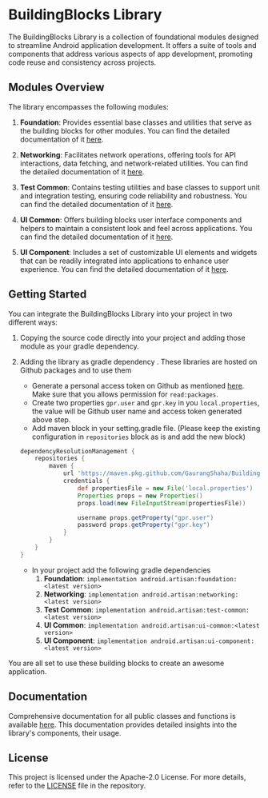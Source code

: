 # BuildingBlocks Library

The BuildingBlocks Library is a collection of foundational modules designed to streamline Android application development. It offers a suite of tools and components that address various aspects of app development, promoting code reuse and consistency across projects.

## Modules Overview

The library encompasses the following modules:

1. **Foundation**: Provides essential base classes and utilities that serve as the building blocks for other modules. You can find the detailed documentation of it [here](https://gaurangshaha.github.io/BuildingBlocks/foundation/index.html).

2. **Networking**: Facilitates network operations, offering tools for API interactions, data fetching, and network-related utilities. You can find the detailed documentation of it [here](https://gaurangshaha.github.io/BuildingBlocks/networking/index.html).

3. **Test Common**: Contains testing utilities and base classes to support unit and integration testing, ensuring code reliability and robustness. You can find the detailed documentation of it [here](https://gaurangshaha.github.io/BuildingBlocks/test-common/index.html).

4. **UI Common**: Offers building blocks user interface components and helpers to maintain a consistent look and feel across applications. You can find the detailed documentation of it [here](https://gaurangshaha.github.io/BuildingBlocks/ui-common/index.html).

5. **UI Component**: Includes a set of customizable UI elements and widgets that can be readily integrated into applications to enhance user experience. You can find the detailed documentation of it [here](https://gaurangshaha.github.io/BuildingBlocks/ui-component/index.html).

## Getting Started

You can integrate the BuildingBlocks Library into your project in two different ways:

1. Copying the source code directly into your project and adding those module as your gradle dependency.

2. Adding the library as gradle dependency .
      These libraries are hosted on Github packages and to use them 
      - Generate a personal access token on Github as mentioned [here](https://docs.github.com/en/authentication/keeping-your-account-and-data-secure/managing-your-personal-access-tokens#creating-a-personal-access-token-classic). Make sure that you allows permission for `read:packages`.
      - Create two properties `gpr.user` and `gpr.key` in you `local.properties`, the value will be Github user name and access token generated above step.
      - Add maven block in your setting.gradle file. (Please keep the existing configuration in `repositories` block as is and add the new block)
      ```Groovy
      dependencyResolutionManagement {
          repositories {
              maven {
                  url 'https://maven.pkg.github.com/GaurangShaha/BuildingBlocks'
                  credentials {
                      def propertiesFile = new File('local.properties')
                      Properties props = new Properties()
                      props.load(new FileInputStream(propertiesFile))
      
                      username props.getProperty("gpr.user")
                      password props.getProperty("gpr.key")
                  }
              }
          }
      }
      ```
      - In your project add the following gradle dependencies
          1.  **Foundation**: ```implementation android.artisan:foundation:<latest version>```
          2.  **Networking**: ```implementation android.artisan:networking:<latest version>```
          3.  **Test Common**: ```implementation android.artisan:test-common:<latest version>```
          4.  **UI Common**: ```implementation android.artisan:ui-common:<latest version>```
          5.  **UI Component**: ```implementation android.artisan:ui-component:<latest version>```

You are all set to use these building blocks to create an awesome application.

## Documentation

Comprehensive documentation for all public classes and functions is available [here](https://gaurangshaha.github.io/BuildingBlocks/index.html). This documentation provides detailed insights into the library's components, their usage.

## License

This project is licensed under the Apache-2.0 License. For more details, refer to the [LICENSE](https://github.com/GaurangShaha/BuildingBlocks/blob/main/LICENSE) file in the repository.
